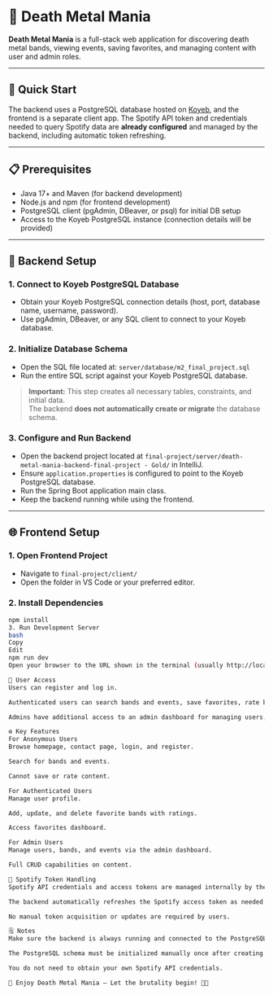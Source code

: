 # 🎸 Death Metal Mania

**Death Metal Mania** is a full-stack web application for discovering death metal bands, viewing events, saving favorites, and managing content with user and admin roles.

---

## 🚀 Quick Start

The backend uses a PostgreSQL database hosted on [Koyeb](https://www.koyeb.com/), and the frontend is a separate client app. The Spotify API token and credentials needed to query Spotify data are **already configured** and managed by the backend, including automatic token refreshing.

---

## 📋 Prerequisites

- Java 17+ and Maven (for backend development)  
- Node.js and npm (for frontend development)  
- PostgreSQL client (pgAdmin, DBeaver, or psql) for initial DB setup  
- Access to the Koyeb PostgreSQL instance (connection details will be provided)

---

## 🔧 Backend Setup

### 1. Connect to Koyeb PostgreSQL Database

- Obtain your Koyeb PostgreSQL connection details (host, port, database name, username, password).  
- Use pgAdmin, DBeaver, or any SQL client to connect to your Koyeb database.

### 2. Initialize Database Schema

- Open the SQL file located at: `server/database/m2_final_project.sql`  
- Run the entire SQL script against your Koyeb PostgreSQL database.

> **Important:** This step creates all necessary tables, constraints, and initial data.  
> The backend **does not automatically create or migrate** the database schema.

### 3. Configure and Run Backend

- Open the backend project located at `final-project/server/death-metal-mania-backend-final-project - Gold/` in IntelliJ.  
- Ensure `application.properties` is configured to point to the Koyeb PostgreSQL database.  
- Run the Spring Boot application main class.  
- Keep the backend running while using the frontend.

---

## 🌐 Frontend Setup

### 1. Open Frontend Project

- Navigate to `final-project/client/`  
- Open the folder in VS Code or your preferred editor.

### 2. Install Dependencies

```bash
npm install
3. Run Development Server
bash
Copy
Edit
npm run dev
Open your browser to the URL shown in the terminal (usually http://localhost:5173).

👤 User Access
Users can register and log in.

Authenticated users can search bands and events, save favorites, rate bands, and update their profile.

Admins have additional access to an admin dashboard for managing users, bands, and events.

⚙️ Key Features
For Anonymous Users
Browse homepage, contact page, login, and register.

Search for bands and events.

Cannot save or rate content.

For Authenticated Users
Manage user profile.

Add, update, and delete favorite bands with ratings.

Access favorites dashboard.

For Admin Users
Manage users, bands, and events via the admin dashboard.

Full CRUD capabilities on content.

🔄 Spotify Token Handling
Spotify API credentials and access tokens are managed internally by the backend.

The backend automatically refreshes the Spotify access token as needed.

No manual token acquisition or updates are required by users.

🗒️ Notes
Make sure the backend is always running and connected to the PostgreSQL database when using the frontend.

The PostgreSQL schema must be initialized manually once after creating the database on Koyeb.

You do not need to obtain your own Spotify API credentials.

🎸 Enjoy Death Metal Mania — Let the brutality begin! 🤘🔥
